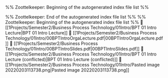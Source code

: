 %% Zoottelkeeper: Beginning of the autogenerated index file list  %%

%% Zoottelkeeper: End of the autogenerated index file list  %%
%% Zoottelkeeper: Beginning of the autogenerated index file list  %%
📄 [[1Projects/Semester2/Business Process Technology/01Intro/BPT 01 Intro Lecture|BPT 01 Intro Lecture]]
📄 [[1Projects/Semester2/Business Process Technology/01Intro/00BPTIntroOrgaLecture.pdf|00BPTIntroOrgaLecture.pdf]]
📄 [[1Projects/Semester2/Business Process Technology/01Intro/00BPTIntroSlides.pdf|00BPTIntroSlides.pdf]]
📄 [[1Projects/Semester2/Business Process Technology/01Intro/BPT 01 Intro Lecture (conflicted)|BPT 01 Intro Lecture (conflicted)]]
📄 [[1Projects/Semester2/Business Process Technology/01Intro/Pasted image 20220203113738.png|Pasted image 20220203113738.png]]
